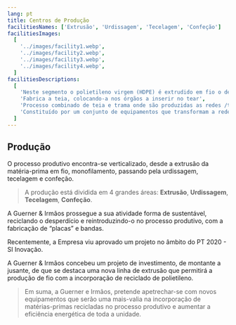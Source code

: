 ```yaml
---
lang: pt
title: Centros de Produção
facilitiesNames: ['Extrusão', 'Urdissagem', 'Tecelagem', 'Confeção']
facilitiesImages:
  [
    '../images/facility1.webp',
    '../images/facility2.webp',
    '../images/facility3.webp',
    '../images/facility4.webp',
  ]
facilitiesDescriptions:
  [
    'Neste segmento o polietileno virgem (HDPE) é extrudido em fio o denominado monofilamento com diversos diâmetros sendo estes posteriormente enrolados em bobines que abastecem 2 segmentos a Urdissagem e a Tecelagem',
    'Fabrica a teia, colocando-a nos órgãos a inserir no tear',
    'Processo combinado de teia e trama onde são produzidas as redes /tecidos com as diferentes especificações',
    'Constituído por um conjunto de equipamentos que transformam a rede produzida nas diversas medidas, de acordo com as especificações necessárias',
  ]
---
```


## Produção

O processo produtivo encontra-se verticalizado, desde a extrusão da matéria-prima em fio, monofilamento, passando pela urdissagem, tecelagem e confeção.

> A produção está dividida em 4 grandes áreas: **Extrusão**, **Urdissagem**, **Tecelagem**, **Confeção**.

A Guerner & Irmãos prossegue a sua atividade forma de sustentável, reciclando o desperdício e reintroduzindo-o no processo produtivo, com a fabricação de “placas” e bandas.

Recentemente, a Empresa viu aprovado um projeto no âmbito do PT 2020 - SI Inovação.

A Guerner & Irmãos concebeu um projeto de investimento, de montante a jusante, de que se destaca uma nova linha de extrusão que permitirá a produção de fio com a incorporação de reciclado de polietileno.

> Em suma, a Guerner e Irmãos, pretende apetrechar-se com novos equipamentos que serão uma mais-valia na incorporação de matérias-primas recicladas no processo produtivo e aumentar a eficiência energética de toda a unidade.
